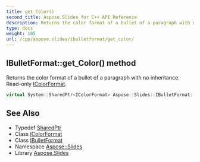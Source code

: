```yaml
---
title: get_Color()
second_title: Aspose.Slides for C++ API Reference
description: Returns the color format of a bullet of a paragraph with no inheritance. Read-only IColorFormat.
type: docs
weight: 105
url: /cpp/aspose.slides/ibulletformat/get_color/
---
```

## IBulletFormat::get_Color() method


Returns the color format of a bullet of a paragraph with no inheritance. Read-only [IColorFormat](../../icolorformat/).

```cpp
virtual System::SharedPtr<IColorFormat> Aspose::Slides::IBulletFormat::get_Color()=0
```

## See Also

* Typedef [SharedPtr](../../system/sharedptr/)
* Class [IColorFormat](../icolorformat/)
* Class [IBulletFormat](./)
* Namespace [Aspose::Slides](../)
* Library [Aspose.Slides](../../)